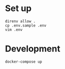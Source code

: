 # Set up

```
direnv allow .
cp .env.sample .env
vim .env
```

# Development

```
docker-compose up
```
